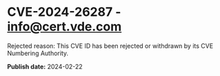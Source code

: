 # CVE-2024-26287 - info@cert.vde.com

Rejected reason: This CVE ID has been rejected or withdrawn by its CVE Numbering Authority.

**Publish date:** 2024-02-22
